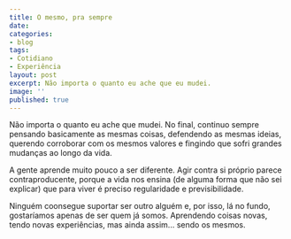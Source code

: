 ```yaml
---
title: O mesmo, pra sempre
date:
categories:
- blog
tags:
- Cotidiano
- Experiência
layout: post
excerpt: Não importa o quanto eu ache que eu mudei.
image: ''
published: true
---
```


Não importa o quanto eu ache que mudei. No final, continuo sempre pensando basicamente as mesmas coisas, defendendo as mesmas ideias, querendo corroborar com os mesmos valores e fingindo que sofri grandes mudanças ao longo da vida.

A gente aprende muito pouco a ser diferente. Agir contra si próprio parece contraproducente, porque a vida nos ensina (de alguma forma que não sei explicar) que para viver é preciso regularidade e previsibilidade.

Ninguém coonsegue suportar ser outro alguém e, por isso, lá no fundo, gostaríamos apenas de ser quem já somos. Aprendendo coisas novas, tendo novas experiências, mas ainda assim... sendo os mesmos.
